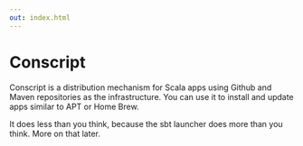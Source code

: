 ```yaml
---
out: index.html
---
```


Conscript
=========

Conscript is a distribution mechanism for Scala apps using Github and Maven repositories as the infrastructure. You can use it to install and update apps similar to APT or Home Brew.

It does less than you think, because the sbt launcher does more than you think. More on that later.
